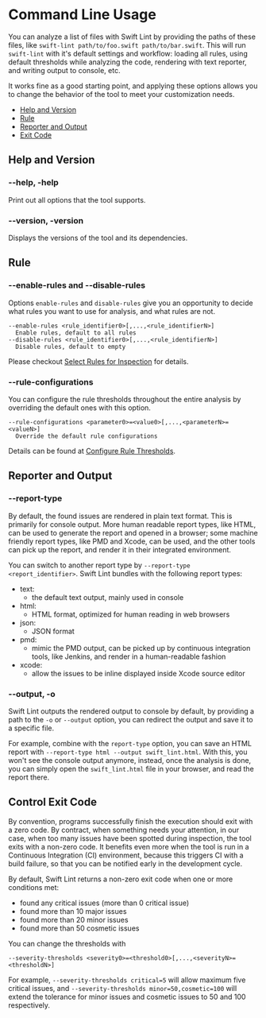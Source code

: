 # Command Line Usage

You can analyze a list of files with Swift Lint by providing the paths of these files, like `swift-lint path/to/foo.swift path/to/bar.swift`. This will run `swift-lint` with it's default settings and workflow: loading all rules, using default thresholds while analyzing the code, rendering with text reporter, and writing output to console, etc.

It works fine as a good starting point, and applying these options allows you to change the behavior of the tool to meet your customization needs.

- [Help and Version](#help-and-version)
- [Rule](#rule)
- [Reporter and Output](#reporter-and-output)
- [Exit Code](#control-exit-code)

## Help and Version

### --help, -help

Print out all options that the tool supports.

### --version, -version

Displays the versions of the tool and its dependencies.

## Rule

### --enable-rules and --disable-rules

Options `enable-rules` and `disable-rules` give you an opportunity to decide what rules you want to use for analysis, and what rules are not.

```
--enable-rules <rule_identifier0>[,...,<rule_identifierN>]
  Enable rules, default to all rules
--disable-rules <rule_identifier0>[,...,<rule_identifierN>]
  Disable rules, default to empty
```

Please checkout [Select Rules for Inspection](SelectRules.md) for details.

### --rule-configurations

You can configure the rule thresholds throughout the entire analysis by overriding the default ones with this option.

```
--rule-configurations <parameter0>=<value0>[,...,<parameterN>=<valueN>]
  Override the default rule configurations
```

Details can be found at [Configure Rule Thresholds](RuleConfigurations.md).

## Reporter and Output

### --report-type

By default, the found issues are rendered in plain text format. This is primarily for console output.
More human readable report types, like HTML, can be used to generate the report and opened in a browser;
some machine friendly report types, like PMD and Xcode, can be used, and the other tools can pick up the report, and render it in their integrated environment.

You can switch to another report type by `--report-type <report_identifier>`. Swift Lint bundles with the following report types:

- text:
  - the default text output, mainly used in console
- html:
  - HTML format, optimized for human reading in web browsers
- json:
  - JSON format
- pmd:
  - mimic the PMD output, can be picked up by continuous integration tools, like Jenkins, and render in a human-readable fashion
- xcode:
  - allow the issues to be inline displayed inside Xcode source editor

### --output, -o

Swift Lint outputs the rendered output to console by default, by providing a path to the `-o` or `--output` option, you can redirect the output and save it to a specific file.

For example, combine with the `report-type` option, you can save an HTML report with `--report-type html --output swift_lint.html`. With this, you won't see the console output anymore, instead, once the analysis is done, you can simply open the `swift_lint.html` file in your browser, and read the report there.

## Control Exit Code

By convention, programs successfully finish the execution should exit with a zero code. By contract, when something needs your attention, in our case, when too many issues have been spotted during inspection, the tool exits with a non-zero code. It benefits even more when the tool is run in a Continuous Integration (CI) environment, because this triggers CI with a build failure, so that you can be notified early in the development cycle.

By default, Swift Lint returns a non-zero exit code when one or more conditions met:

- found any critical issues (more than 0 critical issue)
- found more than 10 major issues
- found more than 20 minor issues
- found more than 50 cosmetic issues

You can change the thresholds with

```
--severity-thresholds <severity0>=<threshold0>[,...,<severityN>=<thresholdN>]
```

For example, `--severity-thresholds critical=5` will allow maximum five critical issues, and `--severity-thresholds minor=50,cosmetic=100` will extend the tolerance for minor issues and cosmetic issues to 50 and 100 respectively.
